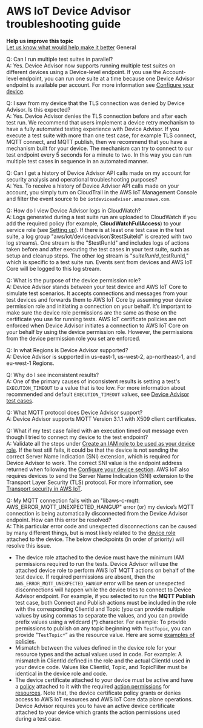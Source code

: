 # AWS IoT Device Advisor troubleshooting guide<a name="device-advisor-troubleshooting"></a>

**Help us improve this topic**  
 [Let us know what would help make it better](https://docs.aws.amazon.com/forms/aws-doc-feedback?hidden_service_name=IoT%20Docs&topic_url=http://docs.aws.amazon.com/en_us/iot/latest/developerguide/device-advisor-troubleshooting.html) General

Q: Can I run multiple test suites in parallel?  
A: Yes\. Device Advisor now supports running multiple test suites on different devices using a Device\-level endpoint\. If you use the Account\-level endpoint, you can run one suite at a time because one Device Advisor endpoint is available per account\. For more information see [ Configure your device](https://docs.aws.amazon.com/iot/latest/developerguide/device-advisor-setting-up.html#da-configure-device)\.

Q: I saw from my device that the TLS connection was denied by Device Advisor\. Is this expected?  
A: Yes\. Device Advisor denies the TLS connection before and after each test run\. We recommend that users implement a device retry mechanism to have a fully automated testing experience with Device Advisor\. If you execute a test suite with more than one test case, for example TLS connect, MQTT connect, and MQTT publish, then we recommend that you have a mechanism built for your device\. The mechanism can try to connect to our test endpoint every 5 seconds for a minute to two\. In this way you can run multiple test cases in sequence in an automated manner\.

Q: Can I get a history of Device Advisor API calls made on my account for security analysis and operational troubleshooting purposes?   
A: Yes\. To receive a history of Device Advisor API calls made on your account, you simply turn on CloudTrail in the AWS IoT Management Console and filter the event source to be `iotdeviceadvisor.amazonaws.com`\.

Q: How do I view Device Advisor logs in CloudWatch?  
A: Logs generated during a test suite run are uploaded to CloudWatch if you add the required policy \(for example, **CloudWatchFullAccess**\) to your service role \(see [Setting up](device-advisor-setting-up.md)\)\. If there is at least one test case in the test suite, a log group "aws/iot/deviceadvisor/$testSuiteId" is created with two log streams\. One stream is the "$testRunId" and includes logs of actions taken before and after executing the test cases in your test suite, such as setup and cleanup steps\. The other log stream is "$suiteRunId\_$testRunId," which is specific to a test suite run\. Events sent from devices and AWS IoT Core will be logged to this log stream\.

Q: What is the purpose of the device permission role?  
A: Device Advisor stands between your test device and AWS IoT Core to simulate test scenarios\. It accepts connections and messages from your test devices and forwards them to AWS IoT Core by assuming your device permission role and initiating a connection on your behalf\. It’s important to make sure the device role permissions are the same as those on the certificate you use for running tests\. AWS IoT certificate policies are not enforced when Device Advisor initiates a connection to AWS IoT Core on your behalf by using the device permission role\. However, the permissions from the device permission role you set are enforced\.

Q: In what Regions is Device Advisor supported?  
A: Device Advisor is supported in us\-east\-1, us\-west\-2, ap\-northeast\-1, and eu\-west\-1 Regions\.

Q: Why do I see inconsistent results?  
A: One of the primary causes of inconsistent results is setting a test's `EXECUTION_TIMEOUT` to a value that is too low\. For more information about recommended and default `EXECUTION_TIMEOUT` values, see [Device Advisor test cases](https://docs.aws.amazon.com//iot/latest/developerguide/device-advisor-tests.html)\.

Q: What MQTT protocol does Device Advisor support?  
A: Device Advisor supports MQTT Version 3\.1\.1 with X509 client certificates\.

Q: What if my test case failed with an execution timed out message even though I tried to connect my device to the test endpoint?  
A: Validate all the steps under [ Create an IAM role to be used as your device role](https://docs.aws.amazon.com//iot/latest/developerguide/device-advisor-setting-up.html#da-iam-role)\. If the test still fails, it could be that the device is not sending the correct Server Name Indication \(SNI\) extension, which is required for Device Advisor to work\. The correct SNI value is the endpoint address returned when following the [ Configure your device section](https://docs.aws.amazon.com//iot/latest/developerguide/device-advisor-setting-up.html#da-configure-device)\. AWS IoT also requires devices to send the Server Name Indication \(SNI\) extension to the Transport Layer Security \(TLS\) protocol\. For more information, see [Transport security in AWS IoT](https://docs.aws.amazon.com//iot/latest/developerguide/transport-security.html)\.

Q: My MQTT connection fails with an "libaws\-c\-mqtt: AWS\_ERROR\_MQTT\_UNEXPECTED\_HANGUP" error \(or\) my device’s MQTT connection is being automatically disconnected from the Device Advisor endpoint\. How can this error be resolved?  
A: This particular error code and unexpected disconnections can be caused by many different things, but is most likely related to the [device role](https://docs.aws.amazon.com/iot/latest/developerguide/device-advisor-setting-up.html#da-iam-role) attached to the device\. The below checkpoints \(in order of priority\) will resolve this issue\.  
+ The device role attached to the device must have the minimum IAM permissions required to run the tests\. Device Advisor will use the attached device role to perform AWS IoT MQTT actions on behalf of the test device\. If required permissions are absent, then the `AWS_ERROR_MQTT_UNEXPECTED_HANGUP` error will be seen or unexpected disconnections will happen while the device tries to connect to Device Advisor endpoint\. For example, if you selected to run the **MQTT Publish** test case, both Connect and Publish actions must be included in the role with the corresponding ClientId and Topic \(you can provide multiple values by using commas to separate the values, and you can provide prefix values using a wildcard \(\*\) character\. For example: To provide permissions to publish on any topic beginning with `TestTopic`, you can provide "`TestTopic*`” as the resource value\. Here are some [ examples of policies](https://docs.aws.amazon.com/iot/latest/developerguide/example-iot-policies.html)\. 
+ Mismatch between the values defined in the device role for your resource types and the actual values used in code\. For example: A mismatch in ClientId defined in the role and the actual ClientId used in your device code\. Values like ClientId, Topic, and TopicFilter must be identical in the device role and code\. 
+ The device certificate attached to your device must be active and have a [policy](https://docs.aws.amazon.com//iot/latest/developerguide/certificate-policy-examples.html) attached to it with the required [ action permissions](https://docs.aws.amazon.com//iot/latest/developerguide/iot-policy-actions.html) for [resources](https://docs.aws.amazon.com//iot/latest/developerguide/iot-action-resources.html)\. Note that, the device certificate policy grants or denies access to AWS IoT resources and AWS IoT Core data plane operations\. Device Advisor requires you to have an active device certificate attached to your device which grants the action permissions used during a test case\. 